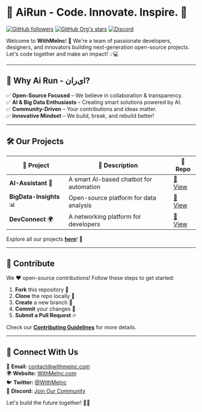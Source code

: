 # 🚀 AiRun - Code. Innovate. Inspire. 🎯

[![GitHub followers](https://img.shields.io/github/followers/withmeinc?style=social)](https://github.com/myai-run)
[![GitHub Org's stars](https://img.shields.io/github/stars/withmeinc?style=social)](https://github.com/myai-run)
[![Discord](https://img.shields.io/discord/123456789?label=Join%20Us&logo=discord&color=7289da)](https://discord.gg/your-invite-link)

Welcome to **WithMeInc**! 🚀 We're a team of passionate developers, designers, and innovators building next-generation open-source projects. Let's code together and make an impact! 💡💻

---

## 🌟 Why Ai Run - ای‌ران?

✅ **Open-Source Focused** – We believe in collaboration & transparency.  
✅ **AI & Big Data Enthusiasts** – Creating smart solutions powered by AI.  
✅ **Community-Driven** – Your contributions and ideas matter.  
✅ **Innovative Mindset** – We build, break, and rebuild better!  

---

## 🛠️ Our Projects

| 🚀 Project | 🌟 Description | 🔗 Repo |
|-----------|--------------|--------|
| **AI-Assistant** 🤖 | A smart AI-based chatbot for automation | [🔗 View](https://github.com/withmeinc/AI-Assistant) |
| **BigData-Insights** 📊 | Open-source platform for data analysis | [🔗 View](https://github.com/withmeinc/BigData-Insights) |
| **DevConnect** 🌍 | A networking platform for developers | [🔗 View](https://github.com/withmeinc/DevConnect) |

Explore all our projects **[here](https://github.com/withmeinc?tab=repositories)**! 🚀

---

## 🤝 Contribute

We ❤️ open-source contributions! Follow these steps to get started:

1. **Fork** this repository 📌  
2. **Clone** the repo locally 📂  
3. **Create** a new branch 🔧  
4. **Commit** your changes 🚀  
5. **Submit a Pull Request** 🔥  

Check our **[Contributing Guidelines](https://github.com/withmeinc/.github/blob/main/CONTRIBUTING.md)** for more details.

---

## 📢 Connect With Us

📧 **Email:** contact@withmeinc.com  
🌍 **Website:** [WithMeInc.com](https://withmeinc.com)  
🐦 **Twitter:** [@WithMeInc](https://twitter.com/WithMeInc)  
📢 **Discord:** [Join Our Community](https://discord.gg/your-invite-link)  

Let's build the future together! 🚀✨
